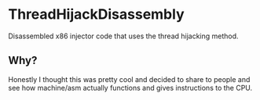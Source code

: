 # ThreadHijackDisassembly
Disassembled x86 injector code that uses the thread hijacking method.

## Why?
Honestly I thought this was pretty cool and decided to share to people and see how machine/asm actually functions and gives instructions to the CPU.
